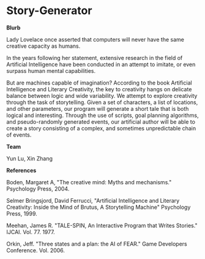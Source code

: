 # Story-Generator

<b>Blurb</b>

Lady Lovelace once asserted that computers will never have the same creative capacity as humans.

In the years following her statement, extensive research in the field of Artificial Intelligence have been conducted in an attempt to imitate, or even surpass human mental capabilities.

But are machines capable of imagination? According to the book Artificial Intelligence and Literary Creativity, the key to creativity hangs on delicate balance between logic and wide variability. We attempt to explore creativity through the task of storytelling. Given a set of characters, a list of locations, and other parameters, our program will generate a short tale that is both logical and interesting. Through the use of scripts, goal planning algorithms, and pseudo-randomly generated events, our artificial author will be able to create a story consisting of a complex, and sometimes unpredictable chain of events.

<b>Team</b>

Yun Lu, Xin Zhang

<b>References</b>

Boden, Margaret A, "The creative mind: Myths and mechanisms." Psychology Press, 2004.

Selmer Bringsjord, David Ferrucci, "Artificial Intelligence and Literary Creativity: Inside the Mind of Brutus, A Storytelling Machine" Psychology Press, 1999.

Meehan, James R. "TALE-SPIN, An Interactive Program that Writes Stories." IJCAI. Vol. 77. 1977.

Orkin, Jeff. "Three states and a plan: the AI of FEAR." Game Developers Conference. Vol. 2006.
